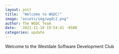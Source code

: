 ```yaml
---
layout: post
title:  "Welcome to WGDC!"
image: "assets/img/wgdc2.png"
author: The WGDC Team
date:   2021-11-18 19:54:41 -0500
categories: update
---
```

Welcome to the Westdale Software Development Club